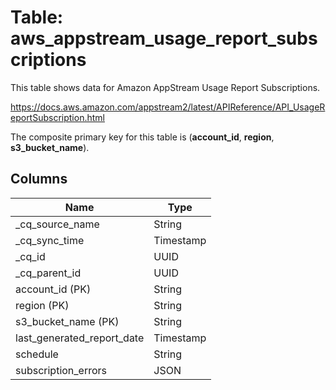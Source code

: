 # Table: aws_appstream_usage_report_subscriptions

This table shows data for Amazon AppStream Usage Report Subscriptions.

https://docs.aws.amazon.com/appstream2/latest/APIReference/API_UsageReportSubscription.html

The composite primary key for this table is (**account_id**, **region**, **s3_bucket_name**).

## Columns

| Name          | Type          |
| ------------- | ------------- |
|_cq_source_name|String|
|_cq_sync_time|Timestamp|
|_cq_id|UUID|
|_cq_parent_id|UUID|
|account_id (PK)|String|
|region (PK)|String|
|s3_bucket_name (PK)|String|
|last_generated_report_date|Timestamp|
|schedule|String|
|subscription_errors|JSON|